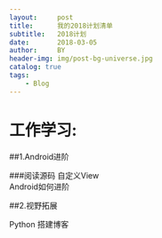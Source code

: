 ```yaml
---
layout:     post
title:      我的2018计划清单
subtitle:   2018计划
date:       2018-03-05
author:     BY
header-img: img/post-bg-universe.jpg
catalog: true
tags:
    - Blog
---
```


# 工作学习:

##1.Android进阶

###阅读源码
自定义View <br>
Android如何进阶

##2.视野拓展

Python
搭建博客